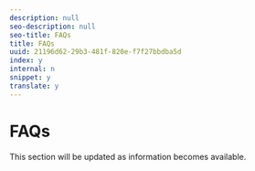```yaml
---
description: null
seo-description: null
seo-title: FAQs
title: FAQs
uuid: 21196d62-29b3-481f-820e-f7f27bbdba5d
index: y
internal: n
snippet: y
translate: y
---
```


# FAQs

This section will be updated as information becomes available. 
